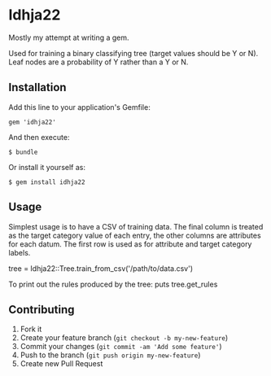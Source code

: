 # Idhja22

Mostly my attempt at writing a gem.

Used for training a binary classifying tree (target values should be Y or N). Leaf nodes are a probability of Y rather than a Y or N.

## Installation

Add this line to your application's Gemfile:

    gem 'idhja22'

And then execute:

    $ bundle

Or install it yourself as:

    $ gem install idhja22

## Usage

Simplest usage is to have a CSV of training data. The final column is treated as the target category value of each entry, the other columns are attributes for each datum. The first row is used as for attribute and target category labels.

tree = Idhja22::Tree.train_from_csv('/path/to/data.csv')

To print out the rules produced by the tree:
puts tree.get_rules

## Contributing

1. Fork it
2. Create your feature branch (`git checkout -b my-new-feature`)
3. Commit your changes (`git commit -am 'Add some feature'`)
4. Push to the branch (`git push origin my-new-feature`)
5. Create new Pull Request
